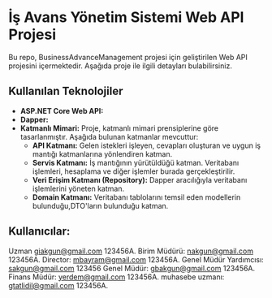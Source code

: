 # İş Avans Yönetim Sistemi Web API Projesi

Bu repo, BusinessAdvanceManagement projesi için geliştirilen Web API projesini içermektedir. Aşağıda proje ile ilgili detayları bulabilirsiniz.

## Kullanılan Teknolojiler

- **ASP.NET Core Web API:** 
- **Dapper:**
- **Katmanlı Mimari:** Proje, katmanlı mimari prensiplerine göre tasarlanmıştır. Aşağıda bulunan katmanlar mevcuttur:
  - **API Katmanı:** Gelen istekleri işleyen, cevapları oluşturan ve uygun iş mantığı katmanlarına yönlendiren katman.
  - **Servis Katmanı:** İş mantığının yürütüldüğü katman. Veritabanı işlemleri, hesaplama ve diğer işlemler burada gerçekleştirilir.
  - **Veri Erişim Katmanı (Repository):** Dapper aracılığıyla veritabanı işlemlerini yöneten katman.
  - **Domain Katmanı:** Veritabanı tablolarını temsil eden modellerin bulunduğu,DTO'ların bulunduğu katman.




## Kullanıcılar:
Uzman  giakgun@gmail.com 123456A.
Birim Müdürü: nakgun@gmail.com  123456A.
Director: mbayram@gmail.com 123456A.
Genel Müdür Yardımcısı: sakgun@gmail.com  123456
Genel Müdür: gbakgun@gmail.com  123456A.
Finans Müdür: yerdem@gmail.com  123456A.
muhasebe uzmanı: gtatlidil@gmail.com  123456A.
